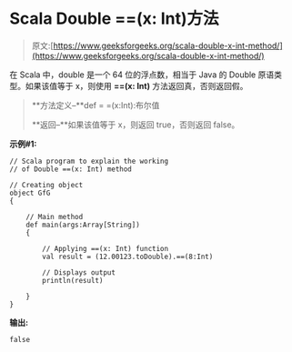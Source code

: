 # Scala Double ==(x: Int)方法

> 原文:[https://www.geeksforgeeks.org/scala-double-x-int-method/](https://www.geeksforgeeks.org/scala-double-x-int-method/)

在 Scala 中，double 是一个 64 位的浮点数，相当于 Java 的 Double 原语类型。如果该值等于 x，则使用 **==(x: Int)** 方法返回真，否则返回假。

> **方法定义–**def = =(x:Int):布尔值
> 
> **返回–**如果该值等于 x，则返回 true，否则返回 false。

**示例#1:**

```
// Scala program to explain the working 
// of Double ==(x: Int) method

// Creating object
object GfG
{ 

    // Main method
    def main(args:Array[String])
    {

        // Applying ==(x: Int) function
        val result = (12.00123.toDouble).==(8:Int)

        // Displays output
        println(result)

    }
} 
```

**输出:**

```
false

```